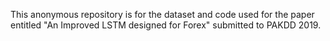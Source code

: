 This anonymous repository is for the dataset and code used for the paper entitled "An Improved LSTM designed for Forex" submitted to PAKDD 2019.


